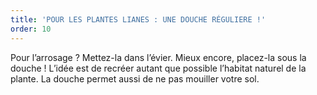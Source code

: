 ```yaml
---
title: 'POUR LES PLANTES LIANES : UNE DOUCHE RÉGULIERE !'
order: 10
---
```


Pour l’arrosage ? Mettez-la dans l’évier. Mieux encore, placez-la sous la douche \! L’idée est de recréer autant que possible l’habitat naturel de la plante. La douche permet aussi de ne pas mouiller votre sol.
